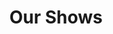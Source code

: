 ---
title: Our Shows
description: Features productivity, tips, inspiration and strategies for massive profits. Find out how to set up a successful blog or how to make yours even better!
outputs:
  - html
  - rss
---